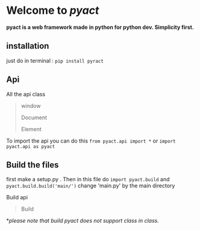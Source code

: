 # Welcome to *pyact*
**pyact is a web framework made in python for python dev. 
Simplicity first.**
## installation
just do in terminal : `pip install pyract`
## Api    
All the api class
> window
> 
> Document
> 
> Element

To import the api you can do this `from pyact.api import *` or `import pyact.api as pyact`

## Build the files

first make a setup.py .
Then in this file do `import pyact.build` and `pyact.build.build('main/')` change 'main.py' by the main directory
 
Build api
> Build

 **please note that build pyact does not support class in class.*
